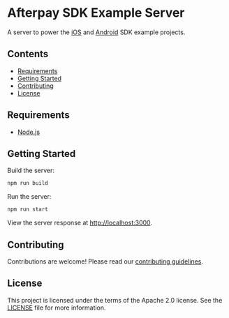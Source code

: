 # Afterpay SDK Example Server

A server to power the [iOS][ios-example] and [Android][android-example] SDK example projects.

## Contents

- [Requirements](#requirements)
- [Getting Started](#getting-started)
- [Contributing](#contributing)
- [License](#license)

## Requirements

- [Node.js][node]

## Getting Started

Build the server:

```sh
npm run build
```

Run the server:

```sh
npm run start
```

View the server response at [http://localhost:3000][localhost].

## Contributing

Contributions are welcome! Please read our [contributing guidelines][contributing].

## License

This project is licensed under the terms of the Apache 2.0 license. See the [LICENSE][license] file for more information.

<!-- Links: -->
[android-example]: https://github.com/ittybittyapps/afterpay-android/tree/master/example
[contributing]: CONTRIBUTING.md
[ios-example]: https://github.com/ittybittyapps/afterpay-ios/tree/master/Example
[license]: LICENSE
[localhost]: http://localhost:3000
[node]: https://github.com/nodejs/node

